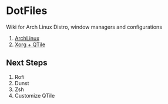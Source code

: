 # DotFiles

Wiki for Arch Linux Distro, window managers and configurations

1. [ArchLinux](./arch-installation.md)
2. [Xorg + QTile](./xorg-qtile.md)

## Next Steps

1. Rofi
2. Dunst
3. Zsh
4. Customize QTile
